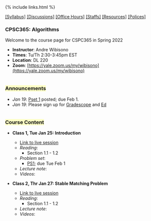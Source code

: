 {% include links.html %}

[[Syllabus]]()   [[Discussions]]()   [[Office Hours]]()   [[Staffs]]()   [[Resources]]()   [[Polices]]() 
  
### CPSC365: Algorithms 

Welcome to the course page for CSPC365 in Spring 2022

* **Instructor**: Andre Wibisono
* **Times**: Tu/Th 2:30-3:45pm EST
* **Location**: DL 220
* **Zoom**: [https://yale.zoom.us/my/wibisono](https://yale.zoom.us/my/wibisono)


<h1></h1>


<h3><span style="background-color: #fdffc4">Announcements</span></h3>
  
* *Jan 19*: [Pset 1](/psets) posted; due Feb 1.
* *Jan 19*: Please sign up for [Gradescope]() and [Ed]()

<h1></h1>
<h3><span style="background-color: #fdffc4">Course Content</span></h3>

* **Class 1, Tue Jan 25: Introduction**
  * [Link to live session](https://yale.zoom.us/my/wibisono)
  * *Reading*: 
    * Section 1.1 - 1.2
  * *Problem set*: 
    * [PS1](/psets); due Tue Feb 1
  * *Lecture note*:
  * *Videos*:
  
* **Class 2, Thr Jan 27: Stable Matching Problem**
  * [Link to live session](https://yale.zoom.us/my/wibisono)
  * *Reading*: 
    * Section 1.1 - 1.2
  * *Lecture note*:
  * *Videos*:

  
 




